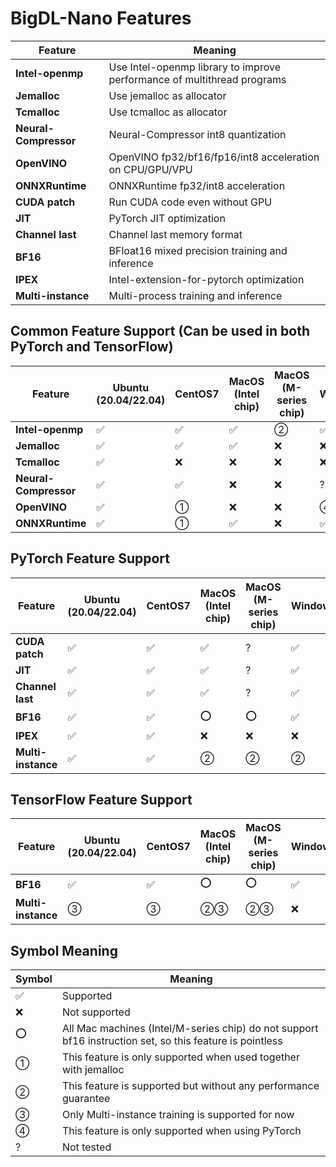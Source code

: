 # BigDL-Nano Features

| Feature               | Meaning                                                                 |
| --------------------- | ----------------------------------------------------------------------- |
| **Intel-openmp**      | Use Intel-openmp library to improve performance of multithread programs |
| **Jemalloc**          | Use jemalloc as allocator                                               |
| **Tcmalloc**          | Use tcmalloc as allocator                                               |
| **Neural-Compressor** | Neural-Compressor int8 quantization                                     |
| **OpenVINO**          | OpenVINO fp32/bf16/fp16/int8 acceleration on CPU/GPU/VPU                |
| **ONNXRuntime**       | ONNXRuntime fp32/int8 acceleration                                      |
| **CUDA patch**        | Run CUDA code even without GPU                                          |
| **JIT**               | PyTorch JIT optimization                                                |
| **Channel last**      | Channel last memory format                                              |
| **BF16**              | BFloat16 mixed precision training and inference                         |
| **IPEX**              | Intel-extension-for-pytorch optimization                                |
| **Multi-instance**    | Multi-process training and inference                                    |

## Common Feature Support (Can be used in both PyTorch and TensorFlow)

| Feature               | Ubuntu (20.04/22.04) | CentOS7 | MacOS (Intel chip) | MacOS (M-series chip) | Windows |
| --------------------- | -------------------- | ------- | ------------------ | --------------------- | ------- |
| **Intel-openmp**      | ✅                    | ✅       | ✅                  | ②                     | ✅       |
| **Jemalloc**          | ✅                    | ✅       | ✅                  | ❌                     | ❌       |
| **Tcmalloc**          | ✅                    | ❌       | ❌                  | ❌                     | ❌       |
| **Neural-Compressor** | ✅                    | ✅       | ❌                  | ❌                     | ?       |
| **OpenVINO**          | ✅                    | ①       | ❌                  | ❌                     | ④       |
| **ONNXRuntime**       | ✅                    | ①       | ✅                  | ❌                     | ✅       |

## PyTorch Feature Support

| Feature            | Ubuntu (20.04/22.04) | CentOS7 | MacOS (Intel chip) | MacOS (M-series chip) | Windows |
| ------------------ | -------------------- | ------- | ------------------ | --------------------- | ------- |
| **CUDA patch**     | ✅                    | ✅       | ✅                  | ?                     | ✅       |
| **JIT**            | ✅                    | ✅       | ✅                  | ?                     | ✅       |
| **Channel last**   | ✅                    | ✅       | ✅                  | ?                     | ✅       |
| **BF16**           | ✅                    | ✅       | ⭕                  | ⭕                     | ✅       |
| **IPEX**           | ✅                    | ✅       | ❌                  | ❌                     | ❌       |
| **Multi-instance** | ✅                    | ✅       | ②                  | ②                     | ②       |

## TensorFlow Feature Support

| Feature            | Ubuntu (20.04/22.04) | CentOS7 | MacOS (Intel chip) | MacOS (M-series chip) | Windows |
| ------------------ | -------------------- | ------- | ------------------ | --------------------- | ------- |
| **BF16**           | ✅                    | ✅       | ⭕                  | ⭕                     | ✅       |
| **Multi-instance** | ③                    | ③       | ②③                 | ②③                    | ❌       |

## Symbol Meaning

| Symbol | Meaning                                                                                                  |
| ------ | -------------------------------------------------------------------------------------------------------- |
| ✅      | Supported                                                                                                |
| ❌      | Not supported                                                                                            |
| ⭕      | All Mac machines (Intel/M-series chip) do not support bf16 instruction set, so this feature is pointless |
| ①      | This feature is only supported when used together with jemalloc                                          |
| ②      | This feature is supported but without any performance guarantee                                          |
| ③      | Only Multi-instance training is supported for now                                                        |
| ④      | This feature is only supported when using PyTorch                                                        |
| ?      | Not tested                                                                                               |
